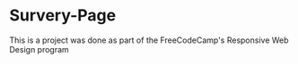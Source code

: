 # Survery-Page
This is a project was done as part of the FreeCodeCamp's Responsive Web Design program
